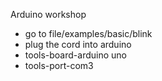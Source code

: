 Arduino workshop

- go to file/examples/basic/blink
- plug the cord into arduino
- tools-board-arduino uno
- tools-port-com3